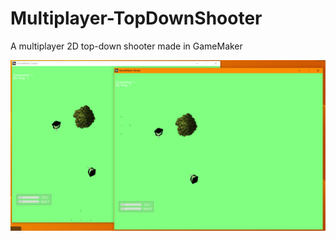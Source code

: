 # Multiplayer-TopDownShooter
A multiplayer 2D top-down shooter made in GameMaker


![preview](https://github.com/Paul-Ver/Multiplayer-TopDownShooter/blob/master/screenshot.PNG)
